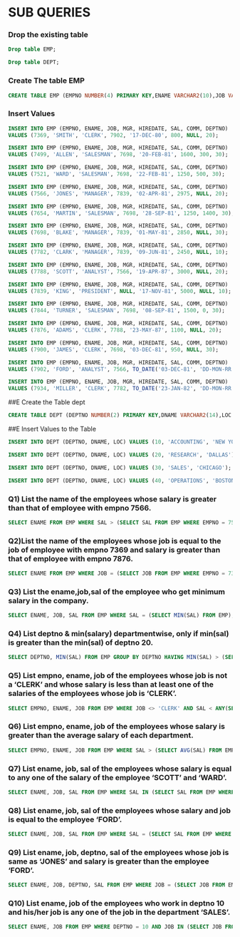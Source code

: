 # SUB QUERIES

### Drop the existing table
```sql
Drop table EMP;
```
```sql
Drop table DEPT;
```
### Create The table EMP
```sql
CREATE TABLE EMP (EMPNO NUMBER(4) PRIMARY KEY,ENAME VARCHAR2(10),JOB VARCHAR2(9),MGR NUMBER(4),HIREDATE DATE,SAL NUMBER(7,2),COMM NUMBER(7,2),DEPTNO NUMBER(2));
```
### Insert Values
```sql
INSERT INTO EMP (EMPNO, ENAME, JOB, MGR, HIREDATE, SAL, COMM, DEPTNO)
VALUES (7369, 'SMITH', 'CLERK', 7902, '17-DEC-80', 800, NULL, 20);

INSERT INTO EMP (EMPNO, ENAME, JOB, MGR, HIREDATE, SAL, COMM, DEPTNO)
VALUES (7499, 'ALLEN', 'SALESMAN', 7698, '20-FEB-81', 1600, 300, 30);

INSERT INTO EMP (EMPNO, ENAME, JOB, MGR, HIREDATE, SAL, COMM, DEPTNO)
VALUES (7521, 'WARD', 'SALESMAN', 7698, '22-FEB-81', 1250, 500, 30);

INSERT INTO EMP (EMPNO, ENAME, JOB, MGR, HIREDATE, SAL, COMM, DEPTNO)
VALUES (7566, 'JONES', 'MANAGER', 7839, '02-APR-81', 2975, NULL, 20);

INSERT INTO EMP (EMPNO, ENAME, JOB, MGR, HIREDATE, SAL, COMM, DEPTNO)
VALUES (7654, 'MARTIN', 'SALESMAN', 7698, '28-SEP-81', 1250, 1400, 30);

INSERT INTO EMP (EMPNO, ENAME, JOB, MGR, HIREDATE, SAL, COMM, DEPTNO)
VALUES (7698, 'BLAKE', 'MANAGER', 7839, '01-MAY-81', 2850, NULL, 30);

INSERT INTO EMP (EMPNO, ENAME, JOB, MGR, HIREDATE, SAL, COMM, DEPTNO)
VALUES (7782, 'CLARK', 'MANAGER', 7839, '09-JUN-81', 2450, NULL, 10);

INSERT INTO EMP (EMPNO, ENAME, JOB, MGR, HIREDATE, SAL, COMM, DEPTNO)
VALUES (7788, 'SCOTT', 'ANALYST', 7566, '19-APR-87', 3000, NULL, 20);

INSERT INTO EMP (EMPNO, ENAME, JOB, MGR, HIREDATE, SAL, COMM, DEPTNO)
VALUES (7839, 'KING', 'PRESIDENT', NULL, '17-NOV-81', 5000, NULL, 10);

INSERT INTO EMP (EMPNO, ENAME, JOB, MGR, HIREDATE, SAL, COMM, DEPTNO)
VALUES (7844, 'TURNER', 'SALESMAN', 7698, '08-SEP-81', 1500, 0, 30);

INSERT INTO EMP (EMPNO, ENAME, JOB, MGR, HIREDATE, SAL, COMM, DEPTNO)
VALUES (7876, 'ADAMS', 'CLERK', 7788, '23-MAY-87', 1100, NULL, 20);

INSERT INTO EMP (EMPNO, ENAME, JOB, MGR, HIREDATE, SAL, COMM, DEPTNO)
VALUES (7900, 'JAMES', 'CLERK', 7698, '03-DEC-81', 950, NULL, 30);

INSERT INTO EMP (EMPNO, ENAME, JOB, MGR, HIREDATE, SAL, COMM, DEPTNO)
VALUES (7902, 'FORD', 'ANALYST', 7566, TO_DATE('03-DEC-81', 'DD-MON-RR'), 3000, 20, 20);

INSERT INTO EMP (EMPNO, ENAME, JOB, MGR, HIREDATE, SAL, COMM, DEPTNO)
VALUES (7934, 'MILLER', 'CLERK', 7782, TO_DATE('23-JAN-82', 'DD-MON-RR'), 1300, 10, 10);
```
##E Create the Table dept
```sql
CREATE TABLE DEPT (DEPTNO NUMBER(2) PRIMARY KEY,DNAME VARCHAR2(14),LOC VARCHAR2(13));
```

##E Insert Values to the Table
```sql
INSERT INTO DEPT (DEPTNO, DNAME, LOC) VALUES (10, 'ACCOUNTING', 'NEW YORK');

INSERT INTO DEPT (DEPTNO, DNAME, LOC) VALUES (20, 'RESEARCH', 'DALLAS');

INSERT INTO DEPT (DEPTNO, DNAME, LOC) VALUES (30, 'SALES', 'CHICAGO');

INSERT INTO DEPT (DEPTNO, DNAME, LOC) VALUES (40, 'OPERATIONS', 'BOSTON');
```

### Q1) List the name of the employees whose salary is greater than that of employee with empno 7566.
```sql
SELECT ENAME FROM EMP WHERE SAL > (SELECT SAL FROM EMP WHERE EMPNO = 7566);

```

### Q2)List the name of the employees whose job is equal to the job of employee with empno 7369 and salary is greater than that of employee with empno 7876.
```sql
SELECT ENAME FROM EMP WHERE JOB = (SELECT JOB FROM EMP WHERE EMPNO = 7369) AND SAL > (SELECT SAL FROM EMP WHERE EMPNO = 7876);
```

### Q3) List the ename,job,sal of the employee who get minimum salary in the company.
```sql
SELECT ENAME, JOB, SAL FROM EMP WHERE SAL = (SELECT MIN(SAL) FROM EMP);
```

### Q4) List deptno &amp; min(salary) departmentwise, only if min(sal) is greater than the min(sal) of deptno 20.
```sql
SELECT DEPTNO, MIN(SAL) FROM EMP GROUP BY DEPTNO HAVING MIN(SAL) > (SELECT MIN(SAL) FROM EMP WHERE DEPTNO = 20);
```

### Q5) List empno, ename, job of the employees whose job is not a ‘CLERK’ and whose salary is less than at least one of the salaries of the employees whose job is ‘CLERK’.
```sql
SELECT EMPNO, ENAME, JOB FROM EMP WHERE JOB <> 'CLERK' AND SAL < ANY(SELECT SAL FROM EMP WHERE JOB = 'CLERK');
```

### Q6) List empno, ename, job of the employees whose salary is greater than the average salary of each department.
```sql
SELECT EMPNO, ENAME, JOB FROM EMP WHERE SAL > (SELECT AVG(SAL) FROM EMP WHERE DEPTNO = EMP.DEPTNO);
```

### Q7) List ename, job, sal of the employees whose salary is equal to any one of the salary of the employee ‘SCOTT’ and ‘WARD’.
```sql
SELECT ENAME, JOB, SAL FROM EMP WHERE SAL IN (SELECT SAL FROM EMP WHERE ENAME IN ('SCOTT', 'WARD'));
```

### Q8) List ename, job, sal of the employees whose salary and job is equal to the employee ‘FORD’.
```sql
SELECT ENAME, JOB, SAL FROM EMP WHERE SAL = (SELECT SAL FROM EMP WHERE ENAME = 'FORD') AND JOB = (SELECT JOB FROM EMP WHERE ENAME = 'FORD');
```

### Q9) List ename, job, deptno, sal of the employees whose job is same as ‘JONES’ and salary is greater than the employee ‘FORD’.
```sql
SELECT ENAME, JOB, DEPTNO, SAL FROM EMP WHERE JOB = (SELECT JOB FROM EMP WHERE ENAME = 'JONES') AND SAL > (SELECT SAL FROM EMP WHERE ENAME = 'FORD');
```

### Q10) List ename, job of the employees who work in deptno 10 and his/her job is any one of the job in the department ‘SALES’.
```sql
SELECT ENAME, JOB FROM EMP WHERE DEPTNO = 10 AND JOB IN (SELECT JOB FROM EMP WHERE DEPTNO = 30);
```

